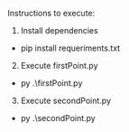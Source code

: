 Instructions to execute: 

1. Install dependencies
- pip install requeriments.txt

2. Execute firstPoint.py
- py .\firstPoint.py

3. Execute secondPoint.py
- py .\secondPoint.py
